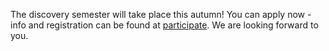 The discovery semester will take place this autumn!
You can apply now - info and registration can be found at [participate](/participate).
We are looking forward to you.
